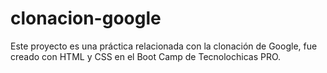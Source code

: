 # clonacion-google
Este proyecto es una práctica relacionada con la clonación de Google, fue creado con HTML y CSS en el Boot Camp de Tecnolochicas PRO.

